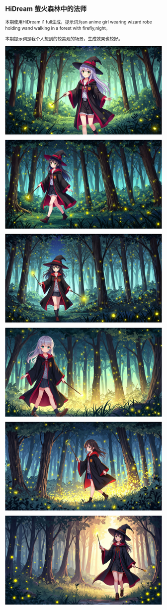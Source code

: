 ## HiDream 萤火森林中的法师

本期使用HiDream i1 full生成，提示词为an anime girl wearing wizard robe holding wand walking in a forest with firefly,night。

本期提示词是我个人想到的较美观的场景，生成效果也较好。


![ComfyUI_00001_.jpg](https://github.com/Willian7004/media-blog/blob/main/files/202505/2025052613/ComfyUI_00001_.jpg?raw=true)

![ComfyUI_00002_.jpg](https://github.com/Willian7004/media-blog/blob/main/files/202505/2025052613/ComfyUI_00002_.jpg?raw=true)

![ComfyUI_00004_.jpg](https://github.com/Willian7004/media-blog/blob/main/files/202505/2025052613/ComfyUI_00004_.jpg?raw=true)

![ComfyUI_00008_.jpg](https://github.com/Willian7004/media-blog/blob/main/files/202505/2025052613/ComfyUI_00008_.jpg?raw=true)

![ComfyUI_00009_.jpg](https://github.com/Willian7004/media-blog/blob/main/files/202505/2025052613/ComfyUI_00009_.jpg?raw=true)

![ComfyUI_00010_.jpg](https://github.com/Willian7004/media-blog/blob/main/files/202505/2025052613/ComfyUI_00010_.jpg?raw=true)